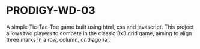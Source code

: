 # PRODIGY-WD-03
A simple Tic-Tac-Toe game built using html, css and javascript. This project allows two players to compete in the classic 3x3 grid game, aiming to align three marks in a row, column, or diagonal.
